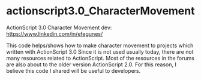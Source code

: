 # actionscript3.0_CharacterMovement
ActionScript 3.0 Character Movement dev: https://www.linkedin.com/in/efegunes/

This code helps/shows how to make character movement to projects which written with ActionScript 3.0 Since it is not used usually today, there are not many resources related to ActionScript. Most of the resources in the forums are also about to the older version ActionScript 2.0. For this reason, I believe this code I shared will be useful to developers.
